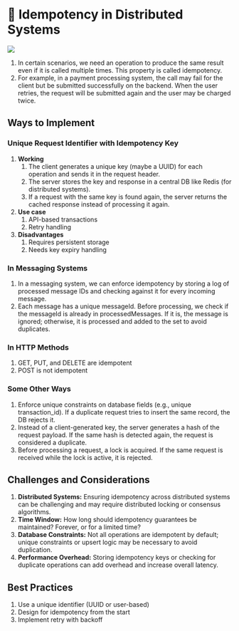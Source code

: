 # 🔁 Idempotency in Distributed Systems

<p>
   <img src="/img/hld/idempotency.webp" />
</p>

1. In certain scenarios, we need an operation to produce the same result even if it is called multiple times. This property is called idempotency.
2. For example, in a payment processing system, the call may fail for the client but be submitted successfully on the backend. When the user retries, the request will be submitted again and the user may be charged twice.

## Ways to Implement

### Unique Request Identifier with Idempotency Key

1. **Working**
   1. The client generates a unique key (maybe a UUID) for each operation and sends it in the request header.
   2. The server stores the key and response in a central DB like Redis (for distributed systems).
   3. If a request with the same key is found again, the server returns the cached response instead of processing it again.
2. **Use case**
   1. API-based transactions
   2. Retry handling
3. **Disadvantages**
   1. Requires persistent storage
   2. Needs key expiry handling

### In Messaging Systems

1. In a messaging system, we can enforce idempotency by storing a log of processed message IDs and checking against it for every incoming message.
2. Each message has a unique messageId. Before processing, we check if the messageId is already in processedMessages. If it is, the message is ignored; otherwise, it is processed and added to the set to avoid duplicates.

### In HTTP Methods

1. GET, PUT, and DELETE are idempotent
2. POST is not idempotent

### Some Other Ways

1. Enforce unique constraints on database fields (e.g., unique transaction_id). If a duplicate request tries to insert the same record, the DB rejects it.
2. Instead of a client-generated key, the server generates a hash of the request payload. If the same hash is detected again, the request is considered a duplicate.
3. Before processing a request, a lock is acquired. If the same request is received while the lock is active, it is rejected.

## Challenges and Considerations

1. **Distributed Systems:** Ensuring idempotency across distributed systems can be challenging and may require distributed locking or consensus algorithms.
2. **Time Window:** How long should idempotency guarantees be maintained? Forever, or for a limited time?
3. **Database Constraints:** Not all operations are idempotent by default; unique constraints or upsert logic may be necessary to avoid duplication.
4. **Performance Overhead:** Storing idempotency keys or checking for duplicate operations can add overhead and increase overall latency.

## Best Practices

1. Use a unique identifier (UUID or user-based)
2. Design for idempotency from the start
3. Implement retry with backoff
